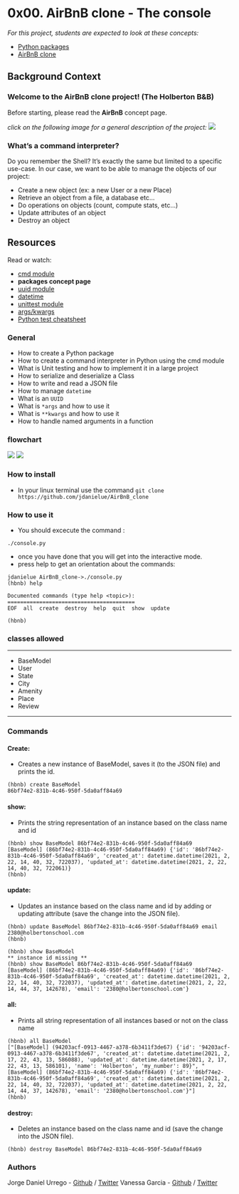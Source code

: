 # 0x00. AirBnB clone - The console

_For this project, students are expected to look at these concepts:_

- <a href="https://docs.python.org/3.4/tutorial/modules.html#packages">Python packages</a>
- <a href="https://intranet.hbtn.io/concepts/74">AirBnB clone</a>


## Background Context
### Welcome to the AirBnB clone project! (The Holberton B&B)
Before starting, please read the __AirBnB__ concept page.

_click on the following image for a general description of the project:_
<a href="https://www.youtube.com/watch?v=E12Xc3H2xqo&feature=emb_logo"><img src="https://i.postimg.cc/Jny7fBMK/hbnb.png"></a>

### What’s a command interpreter?
Do you remember the Shell? It’s exactly the same but limited to a specific use-case. In our case, we want to be able to manage the objects of our project:

- Create a new object (ex: a new User or a new Place)
- Retrieve an object from a file, a database etc…
- Do operations on objects (count, compute stats, etc…)
- Update attributes of an object
- Destroy an object

## Resources
Read or watch:

- <a href="https://docs.python.org/3/library/cmd.html">cmd module</a>
- __packages concept page__
- <a href="https://docs.python.org/3/library/uuid.html">uuid module</a>
- <a href="https://docs.python.org/3/library/datetime.html">datetime</a>
- <a href="https://docs.python.org/3.4/library/unittest.html#module-unittest">unittest module</a>
- <a href="https://yasoob.me/2013/08/04/args-and-kwargs-in-python-explained/">args/kwargs</a>
- <a href="https://www.pythonsheets.com/notes/python-tests.html">Python test cheatsheet</a>


### General
- How to create a Python package
- How to create a command interpreter in Python using the cmd module
- What is Unit testing and how to implement it in a large project
- How to serialize and deserialize a Class
- How to write and read a JSON file
- How to manage <code>datetime</code>
- What is an <code>UUID</code>
- What is <code>*args</code> and how to use it
- What is <code>**kwargs</code> and how to use it
- How to handle named arguments in a function


### flowchart
<img src="https://i.ibb.co/GpDQn3P/Hbnb-clone.jpg"></a>
<img src="https://i.ibb.co/86GzbvP/Hbnb-clone-1.jpg"></a>

### How to install

- In your linux terminal use the command `git clone https://github.com/jdanielue/AirBnB_clone`


### How to use it

- You should excecute the command :
```
./console.py
```

- once you have done that you will get into the interactive mode.
- press help to get an orientation about the commands:
```
jdanielue AirBnB_clone->./console.py
(hbnb) help

Documented commands (type help <topic>):
========================================
EOF  all  create  destroy  help  quit  show  update

(hbnb)
```

### classes allowed
---
- BaseModel
- User
- State
- City
- Amenity
- Place
- Review

---

### Commands

#### Create:
- Creates a new instance of BaseModel, saves it (to the JSON file) and prints the id.
```
(hbnb) create BaseModel
86bf74e2-831b-4c46-950f-5da0aff84a69
```
#### show:
- Prints the string representation of an instance based on the class name and id
```
(hbnb) show BaseModel 86bf74e2-831b-4c46-950f-5da0aff84a69
[BaseModel] (86bf74e2-831b-4c46-950f-5da0aff84a69) {'id': '86bf74e2-831b-4c46-950f-5da0aff84a69', 'created_at': datetime.datetime(2021, 2, 22, 14, 40, 32, 722037), 'updated_at': datetime.datetime(2021, 2, 22, 14, 40, 32, 722061)}
(hbnb)
```

#### update:
- Updates an instance based on the class name and id by adding or updating attribute (save the change into the JSON file).
```
(hbnb) update BaseModel 86bf74e2-831b-4c46-950f-5da0aff84a69 email 2380@holbertonschool.com
(hbnb)

(hbnb) show BaseModel
** instance id missing **
(hbnb) show BaseModel 86bf74e2-831b-4c46-950f-5da0aff84a69
[BaseModel] (86bf74e2-831b-4c46-950f-5da0aff84a69) {'id': '86bf74e2-831b-4c46-950f-5da0aff84a69', 'created_at': datetime.datetime(2021, 2, 22, 14, 40, 32, 722037), 'updated_at': datetime.datetime(2021, 2, 22, 14, 44, 37, 142678), 'email': '2380@holbertonschool.com'}
```

#### all:
-  Prints all string representation of all instances based or not on the class name
```
(hbnb) all BaseModel
["[BaseModel] (94203acf-0913-4467-a378-6b3411f3de67) {'id': '94203acf-0913-4467-a378-6b3411f3de67', 'created_at': datetime.datetime(2021, 2, 17, 22, 43, 13, 586088), 'updated_at': datetime.datetime(2021, 2, 17, 22, 43, 13, 586101), 'name': 'Holberton', 'my_number': 89}", "[BaseModel] (86bf74e2-831b-4c46-950f-5da0aff84a69) {'id': '86bf74e2-831b-4c46-950f-5da0aff84a69', 'created_at': datetime.datetime(2021, 2, 22, 14, 40, 32, 722037), 'updated_at': datetime.datetime(2021, 2, 22, 14, 44, 37, 142678), 'email': '2380@holbertonschool.com'}"]
(hbnb)
```

#### destroy:
- Deletes an instance based on the class name and id (save the change into the JSON file).
```
(hbnb) destroy BaseModel 86bf74e2-831b-4c46-950f-5da0aff84a69
```

### Authors


Jorge Daniel Urrego - [Github](https://github.com/jdanielue) / [Twitter](https://twitter.com/jdanielue)
Vanessa Garcia - [Github](https://github.com/vagava) / [Twitter](https://twitter.com/vagava)